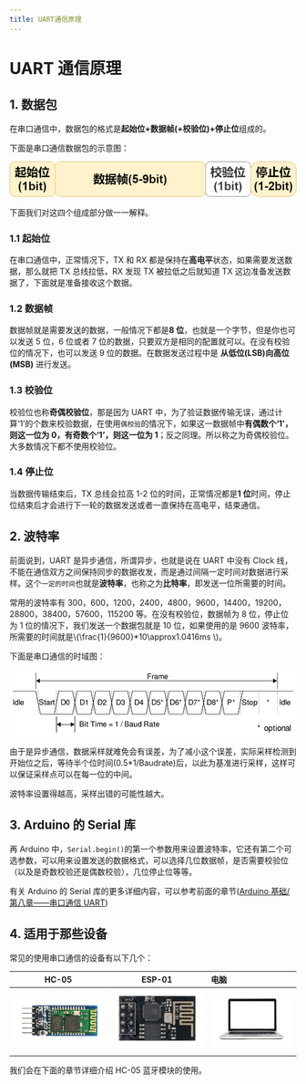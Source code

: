 ```yaml
---
title: UART通信原理
---
```


# UART 通信原理

## 1. 数据包

在串口通信中，数据包的格式是**起始位+数据帧(+校验位)+停止位**组成的。

下面是串口通信数据包的示意图：

![串口通信数据包的示意图](./images/1-1.png)

下面我们对这四个组成部分做一一解释。

### 1.1 起始位

在串口通信中，正常情况下，TX 和 RX 都是保持在**高电平**状态，如果需要发送数据，那么就把 TX 总线拉低，RX 发现 TX 被拉低之后就知道 TX 这边准备发送数据了，下面就是准备接收这个数据。

### 1.2 数据帧

数据帧就是需要发送的数据，一般情况下都是**8 位**，也就是一个字节，但是你也可以发送 5 位，6 位或者 7 位的数据，只要双方是相同的配置就可以。在没有校验位的情况下，也可以发送 9 位的数据。在数据发送过程中是 **从低位(LSB)向高位(MSB)** 进行发送。

### 1.3 校验位

校验位也称**奇偶校验位**，那是因为 UART 中，为了验证数据传输无误，通过计算‘1’的个数来校验数据，在使用`偶校验`的情况下，如果这一数据帧中**有偶数个‘1’，则这一位为 0，有奇数个‘1’，则这一位为 1**；反之同理。所以称之为奇偶校验位。大多数情况下都不使用校验位。

### 1.4 停止位

当数据传输结束后，TX 总线会拉高 1-2 位的时间，正常情况都是**1 位**时间，停止位结束后才会进行下一轮的数据发送或者一直保持在高电平，结束通信。

## 2. 波特率

前面说到，UART 是异步通信，所谓异步，也就是说在 UART 中没有 Clock 线，不能在通信双方之间保持同步的数据收发，而是通过间隔一定时间对数据进行采样。这个`一定的时间`也就是**波特率**，也称之为**比特率**，即发送一位所需要的时间。

常用的波特率有 300，600，1200，2400，4800，9600，14400，19200，28800，38400，57600，115200 等。在没有校验位，数据帧为 8 位，停止位为 1 位的情况下，我们发送一个数据包就是 10 位，如果使用的是 9600 波特率，所需要的时间就是\\(\frac{1}{9600}\*10\approx1.0416ms \\)。

下面是串口通信的时域图：

![串口通信的时域图](./images/1-2.png)

由于是异步通信，数据采样就难免会有误差，为了减小这个误差，实际采样检测到开始位之后，等待半个位时间(0.5\*1/Baudrate)后，以此为基准进行采样，这样可以保证采样点可以在每一位的中间。

波特率设置得越高，采样出错的可能性越大。

## 3. Arduino 的 Serial 库

再 Arduino 中，`Serial.begin()`的第一个参数用来设置波特率，它还有第二个可选参数，可以用来设置发送的数据格式，可以选择几位数据帧，是否需要校验位（以及是奇数校验还是偶数校验），几位停止位等等。

有关 Arduino 的 Serial 库的更多详细内容，可以参考前面的章节([Arduino 基础/第八章——串口通信 UART](../../../arduino/chapter8.md))

## 4. 适用于那些设备

常见的使用串口通信的设备有以下几个：

|           HC-05            |           ESP-01            | 电脑                      |
| :------------------------: | :-------------------------: | :------------------------ |
| ![HC-06](./images/1-3.png) | ![ESP-01](./images/1-4.png) | ![电脑](./images/1-5.png) |

我们会在下面的章节详细介绍 HC-05 蓝牙模块的使用。
